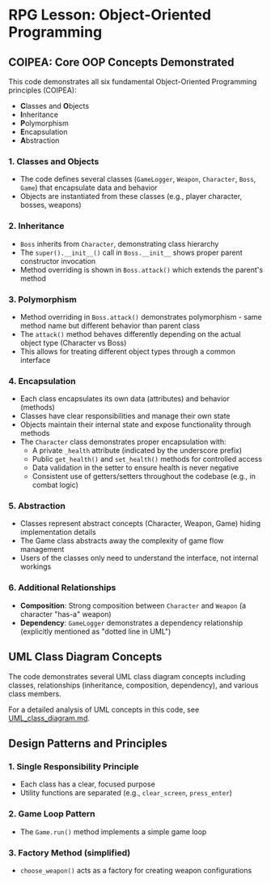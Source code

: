 # RPG Lesson: Object-Oriented Programming


## COIPEA: Core OOP Concepts Demonstrated

This code demonstrates all six fundamental Object-Oriented Programming principles (COIPEA):
- **C**lasses and **O**bjects
- **I**nheritance
- **P**olymorphism
- **E**ncapsulation
- **A**bstraction

### 1. Classes and Objects
- The code defines several classes (`GameLogger`, `Weapon`, `Character`, `Boss`, `Game`) that encapsulate data and behavior
- Objects are instantiated from these classes (e.g., player character, bosses, weapons)

### 2. Inheritance
- `Boss` inherits from `Character`, demonstrating class hierarchy
- The `super().__init__()` call in `Boss.__init__` shows proper parent constructor invocation
- Method overriding is shown in `Boss.attack()` which extends the parent's method

### 3. Polymorphism
- Method overriding in `Boss.attack()` demonstrates polymorphism - same method name but different behavior than parent class
- The `attack()` method behaves differently depending on the actual object type (Character vs Boss)
- This allows for treating different object types through a common interface

### 4. Encapsulation
- Each class encapsulates its own data (attributes) and behavior (methods)
- Classes have clear responsibilities and manage their own state
- Objects maintain their internal state and expose functionality through methods
- The `Character` class demonstrates proper encapsulation with:
  - A private `_health` attribute (indicated by the underscore prefix)
  - Public `get_health()` and `set_health()` methods for controlled access
  - Data validation in the setter to ensure health is never negative
  - Consistent use of getters/setters throughout the codebase (e.g., in combat logic)

### 5. Abstraction
- Classes represent abstract concepts (Character, Weapon, Game) hiding implementation details
- The Game class abstracts away the complexity of game flow management
- Users of the classes only need to understand the interface, not internal workings

### 6. Additional Relationships
- **Composition**: Strong composition between `Character` and `Weapon` (a character "has-a" weapon)
- **Dependency**: `GameLogger` demonstrates a dependency relationship (explicitly mentioned as "dotted line in UML")

## UML Class Diagram Concepts

The code demonstrates several UML class diagram concepts including classes, relationships (inheritance, composition, dependency), and various class members.

For a detailed analysis of UML concepts in this code, see [UML_class_diagram.md](UML_class_diagram.md).

## Design Patterns and Principles

### 1. Single Responsibility Principle
- Each class has a clear, focused purpose
- Utility functions are separated (e.g., `clear_screen`, `press_enter`)

### 2. Game Loop Pattern
- The `Game.run()` method implements a simple game loop

### 3. Factory Method (simplified)
- `choose_weapon()` acts as a factory for creating weapon configurations



